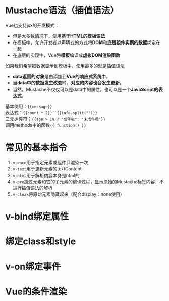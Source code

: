 <a name="izbxh"></a>
# Mustache语法（插值语法）
Vue也支持jsx的开发模式：

- 但是大多数情况下，使用**基于HTML的模板语法**
- 在模板中，允许开发者以声明式的方式将**DOM**和**底层组件实例的数据**绑定在一起
- 在底层的实现中，Vue将**模板**编译成**虚拟DOM渲染函数**

如果我们希望把数据显示到模板中，使用最多的就是插值语法

- **data返回的对象**是由添加到**Vue的响应式系统**中。
- 当**data中的数据发生改变**时，**对应的内容也会发生更新。**
- 当然，Mustache不仅仅可以是data中的属性，也可以是一个**JavaScript的表达式**。

基本使用：`{{message}}`<br />表达式：`{{count * 2}}``{{info.split("")}}`<br />三元运算符：`{{age > 18 ? "成年啦": "未成年呢"}}`<br />调用methods中的函数`{{ function() }}`
<a name="GnRfg"></a>
# 常见的基本指令

1. `v-once`用于指定元素或组件只渲染一次
2. `v-text`用于更新元素的textContent
3. `v-html`用于解析内容本身是html的
4. `v-pre`跳过元素和它的子元素的编译过程，显示原始的Mustache标签内容，不进行插值语法的解析
5. `v-cloak`将原始元素隐藏起来（配合display：none使用）
<a name="GTb71"></a>
# v-bind绑定属性
<a name="tMKP7"></a>
# 绑定class和style
<a name="zuKtr"></a>
# v-on绑定事件
<a name="RJw1R"></a>
# Vue的条件渲染
